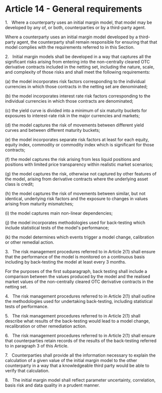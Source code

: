 # Article 14 - General requirements


1.   Where a counterparty uses an initial margin model, that model may be developed by any of, or both, counterparties or by a third-party agent.

Where a counterparty uses an initial margin model developed by a third-party agent, the counterparty shall remain responsible for ensuring that that model complies with the requirements referred to in this Section.

2.   Initial margin models shall be developed in a way that captures all the significant risks arising from entering into the non-centrally cleared OTC derivative contracts included in the netting set, including the nature, scale, and complexity of those risks and shall meet the following requirements:

(a) the model incorporates risk factors corresponding to the individual currencies in which those contracts in the netting set are denominated;

(b) the model incorporates interest rate risk factors corresponding to the individual currencies in which those contracts are denominated;

(c) the yield curve is divided into a minimum of six maturity buckets for exposures to interest-rate risk in the major currencies and markets;

(d) the model captures the risk of movements between different yield curves and between different maturity buckets;

(e) the model incorporates separate risk factors at least for each equity, equity index, commodity or commodity index which is significant for those contracts;

(f) the model captures the risk arising from less liquid positions and positions with limited price transparency within realistic market scenarios;

(g) the model captures the risk, otherwise not captured by other features of the model, arising from derivative contracts where the underlying asset class is credit;

(h) the model captures the risk of movements between similar, but not identical, underlying risk factors and the exposure to changes in values arising from maturity mismatches;

(i) the model captures main non-linear dependencies;

(j) the model incorporates methodologies used for back-testing which include statistical tests of the model's performance;

(k) the model determines which events trigger a model change, calibration or other remedial action.

3.   The risk management procedures referred to in Article 2(1) shall ensure that the performance of the model is monitored on a continuous basis including by back-testing the model at least every 3 months.

For the purposes of the first subparagraph, back testing shall include a comparison between the values produced by the model and the realised market values of the non-centrally cleared OTC derivative contracts in the netting set.

4.   The risk management procedures referred to in Article 2(1) shall outline the methodologies used for undertaking back-testing, including statistical tests of performance.

5.   The risk management procedures referred to in Article 2(1) shall describe what results of the back-testing would lead to a model change, recalibration or other remediation action.

6.   The risk management procedures referred to in Article 2(1) shall ensure that counterparties retain records of the results of the back-testing referred to in paragraph 3 of this Article.

7.   Counterparties shall provide all the information necessary to explain the calculation of a given value of the initial margin model to the other counterparty in a way that a knowledgeable third party would be able to verify that calculation.

8.   The initial margin model shall reflect parameter uncertainty, correlation, basis risk and data quality in a prudent manner.
